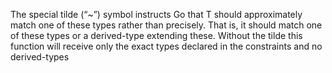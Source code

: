 The special tilde (“~”) symbol instructs Go that T should approximately match one of these types rather than precisely. That is, it should match one of these types or a derived-type extending these. Without the tilde this function will receive only the exact types declared in the constraints and no derived-types